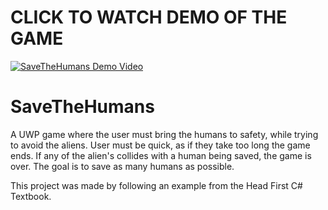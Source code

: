 # CLICK TO WATCH DEMO OF THE GAME
[![SaveTheHumans Demo Video](https:\/\/i.ytimg.com\/vi\/GTiE3AuUa-s\/hqdefault.jpg)](https://www.youtube.com/watch?v=GTiE3AuUa-s&feature=youtu.be)

# SaveTheHumans
A UWP game where the user must bring the humans to safety, while trying to avoid the aliens. User must be quick, as if they take too long the game ends. If any of the alien's collides with a human being saved, the game is over. The goal is to save as many humans as possible.

This project was made by following an example from the Head First C# Textbook.
